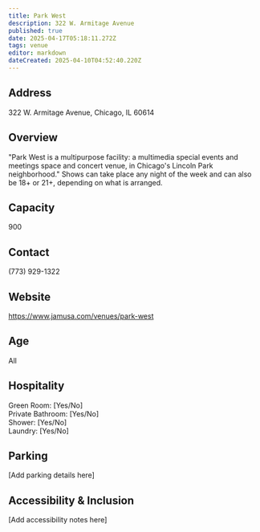 ```yaml
---
title: Park West
description: 322 W. Armitage Avenue
published: true
date: 2025-04-17T05:18:11.272Z
tags: venue
editor: markdown
dateCreated: 2025-04-10T04:52:40.220Z
---
```


## Address

322 W. Armitage Avenue, Chicago, IL 60614

## Overview

"Park West is a multipurpose facility: a multimedia special events and meetings space and concert venue, in Chicago's Lincoln Park neighborhood." Shows can take place any night of the week and can also be 18+ or 21+, depending on what is arranged.

## Capacity

900

## Contact

(773) 929-1322

## Website

https://www.jamusa.com/venues/park-west

## Age

All

## Hospitality

Green Room: [Yes/No]  
Private Bathroom: [Yes/No]  
Shower: [Yes/No]  
Laundry: [Yes/No]

## Parking

[Add parking details here]

## Accessibility & Inclusion

[Add accessibility notes here]

